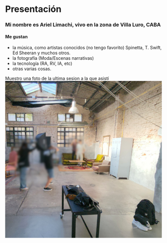 # Presentación

### Mi nombre es Ariel Limachi, vivo en la zona de Villa Luro, CABA
#### Me gustan
 - la música, como artistas conocidos (no tengo favorito) Spinetta, T. Swift, Ed Sheeran y muchos otros.
 - la fotografía (Moda/Escenas narrativas)
 - la tecnología (RA, RV, IA, etc)
 - otras varias cosas.


Muestro una foto de la ultima sesion a la que asistí
![Quizas demasiada resolución](/sesionmarzo1803.png)

